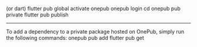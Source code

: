 (or dart)
flutter pub global activate onepub
onepub login
cd <my package>
onepub pub private
flutter pub publish

---

To add a dependency to a private package hosted on OnePub, simply run the following commands:
onepub pub add <myprivatepackage>
flutter pub get